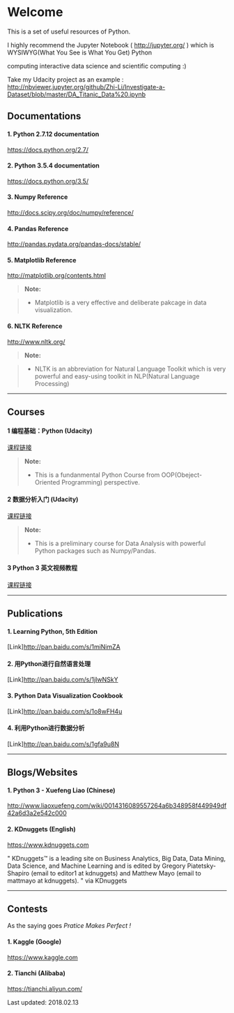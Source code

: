 
Welcome 
===================


This is a set of useful resources of Python. 

I highly recommend the Jupyter Notebook ( http://jupyter.org/ ) which is WYSIWYG(What You See is What You Get) Python 

computing interactive data science and scientific computing :)

Take my Udacity project as an example : http://nbviewer.jupyter.org/github/Zhi-Li/Investigate-a-Dataset/blob/master/DA_Titanic_Data%20.ipynb

Documentations
-------------

#### 1. Python 2.7.12 documentation 

https://docs.python.org/2.7/

#### 2. Python 3.5.4 documentation 

https://docs.python.org/3.5/

#### 3. Numpy Reference

http://docs.scipy.org/doc/numpy/reference/

#### 4. Pandas Reference

http://pandas.pydata.org/pandas-docs/stable/

#### 5. Matplotlib Reference

http://matplotlib.org/contents.html

> **Note:**

> - Matplotlib is a very effective and deliberate pakcage in data visualization. 

#### 6. NLTK Reference

http://www.nltk.org/

> **Note:**

> - NLTK is an abbreviation for Natural Language Toolkit which is very powerful and easy-using toolkit in NLP(Natural Language Processing)

----------


Courses
-------------------

#### 1 编程基础：Python (Udacity)
[课程链接][1]

> **Note:**
> - This is a fundanmental Python Course from OOP(Obeject-Oriented Programming) perspective.

#### 2 数据分析入门 (Udacity)

[课程链接][2]

> **Note:**
> - This is a preliminary course for Data Analysis with powerful Python packages such as Numpy/Pandas.

#### 3 Python 3 英文视频教程
[课程链接][3]

----------


Publications
-------------

#### 1. Learning Python, 5th Edition

[Link]http://pan.baidu.com/s/1miNimZA

#### 2. 用Python进行自然语言处理

[Link]http://pan.baidu.com/s/1jIwNSkY

#### 3. Python Data Visualization Cookbook

[Link]http://pan.baidu.com/s/1o8wFH4u

#### 4. 利用Python进行数据分析

[Link]http://pan.baidu.com/s/1gfa9u8N

----------


Blogs/Websites
-------------

#### 1. Python 3 - Xuefeng Liao (Chinese)

http://www.liaoxuefeng.com/wiki/0014316089557264a6b348958f449949df42a6d3a2e542c000

#### 2. KDnuggets (English)

https://www.kdnuggets.com

" KDnuggets™ is a leading site on Business Analytics, Big Data, Data Mining, Data Science, and Machine Learning and is edited by Gregory Piatetsky-Shapiro (email to editor1 at kdnuggets) and Matthew Mayo (email to mattmayo at kdnuggets). " via KDnuggets

----------


  [1]: https://cn.udacity.com/course/programming-foundations-with-python--ud036/
  [2]: https://cn.udacity.com/course/intro-to-data-analysis--ud170
  [3]: http://pan.baidu.com/s/1i4MYigt


Contests
-------------

As the saying goes *Pratice Makes Perfect !*

#### 1. Kaggle (Google)

https://www.kaggle.com

#### 2. Tianchi (Alibaba)

https://tianchi.aliyun.com/

Last updated: 2018.02.13
